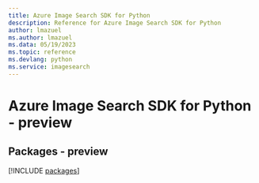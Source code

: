 ```yaml
---
title: Azure Image Search SDK for Python
description: Reference for Azure Image Search SDK for Python
author: lmazuel
ms.author: lmazuel
ms.data: 05/19/2023
ms.topic: reference
ms.devlang: python
ms.service: imagesearch
---
```

# Azure Image Search SDK for Python - preview
## Packages - preview
[!INCLUDE [packages](image-search-index.md)]